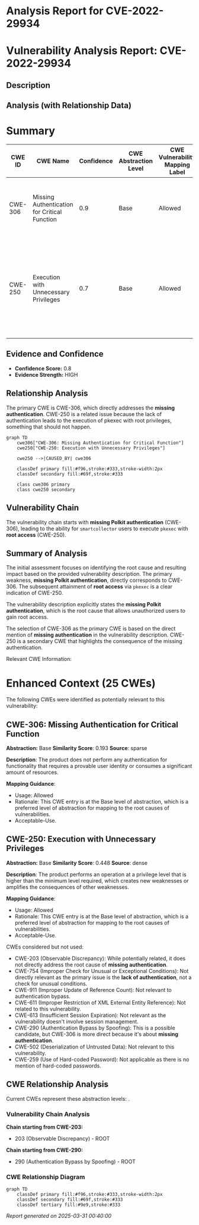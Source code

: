 # Analysis Report for CVE-2022-29934

# Vulnerability Analysis Report: CVE-2022-29934

## Description



## Analysis (with Relationship Data)

# Summary
| CWE ID | CWE Name | Confidence | CWE Abstraction Level | CWE Vulnerability Mapping Label | CWE-Vulnerability Mapping Notes |
|---|---|---|---|---|---|
| CWE-306 | Missing Authentication for Critical Function | 0.9 | Base | Allowed | Primary CWE. The vulnerability description explicitly mentions **missing Polkit authentication**. |
| CWE-250 | Execution with Unnecessary Privileges | 0.7 | Base | Allowed | Secondary CWE. The vulnerability allows smartcollector users to achieve **root access** via pkexec, indicating execution with unnecessary privileges. |

## Evidence and Confidence

*   **Confidence Score:** 0.8
*   **Evidence Strength:** HIGH

## Relationship Analysis
The primary CWE is CWE-306, which directly addresses the **missing authentication**. CWE-250 is a related issue because the lack of authentication leads to the execution of pkexec with root privileges, something that should not happen.

```mermaid
graph TD
    cwe306["CWE-306: Missing Authentication for Critical Function"]
    cwe250["CWE-250: Execution with Unnecessary Privileges"]
    
    cwe250 -->|CAUSED_BY| cwe306

    classDef primary fill:#f96,stroke:#333,stroke-width:2px
    classDef secondary fill:#69f,stroke:#333
    
    class cwe306 primary
    class cwe250 secondary
```

## Vulnerability Chain
The vulnerability chain starts with **missing Polkit authentication** (CWE-306), leading to the ability for `smartcollector` users to execute `pkexec` with **root access** (CWE-250).

## Summary of Analysis
The initial assessment focuses on identifying the root cause and resulting impact based on the provided vulnerability description. The primary weakness, **missing Polkit authentication**, directly corresponds to CWE-306. The subsequent attainment of **root access** via `pkexec` is a clear indication of CWE-250.

The vulnerability description explicitly states the **missing Polkit authentication**, which is the root cause that allows unauthorized users to gain root access.

The selection of CWE-306 as the primary CWE is based on the direct mention of **missing authentication** in the vulnerability description. CWE-250 is a secondary CWE that highlights the consequence of the missing authentication.

Relevant CWE Information:

# Enhanced Context (25 CWEs)
The following CWEs were identified as potentially relevant to this vulnerability:

## CWE-306: Missing Authentication for Critical Function
**Abstraction:** Base
**Similarity Score**: 0.193
**Source**: sparse

**Description**:
The product does not perform any authentication for functionality that requires a provable user identity or consumes a significant amount of resources.

**Mapping Guidance**:
- Usage: Allowed
- Rationale: This CWE entry is at the Base level of abstraction, which is a preferred level of abstraction for mapping to the root causes of vulnerabilities.
- Acceptable-Use.

## CWE-250: Execution with Unnecessary Privileges
**Abstraction:** Base
**Similarity Score**: 0.448
**Source**: dense

**Description**:
The product performs an operation at a privilege level that is higher than the minimum level required, which creates new weaknesses or amplifies the consequences of other weaknesses.

**Mapping Guidance**:
- Usage: Allowed
- Rationale: This CWE entry is at the Base level of abstraction, which is a preferred level of abstraction for mapping to the root causes of vulnerabilities.
- Acceptable-Use.

CWEs considered but not used:

*   CWE-203 (Observable Discrepancy): While potentially related, it does not directly address the root cause of **missing authentication**.
*   CWE-754 (Improper Check for Unusual or Exceptional Conditions): Not directly relevant as the primary issue is the **lack of authentication**, not a check for unusual conditions.
*   CWE-911 (Improper Update of Reference Count): Not relevant to authentication bypass.
*   CWE-611 (Improper Restriction of XML External Entity Reference): Not related to this vulnerability.
*   CWE-613 (Insufficient Session Expiration): Not relevant as the vulnerability doesn't involve session management.
*   CWE-290 (Authentication Bypass by Spoofing): This is a possible candidate, but CWE-306 is more direct because it's about **missing authentication**.
*   CWE-502 (Deserialization of Untrusted Data): Not relevant to this vulnerability.
*   CWE-259 (Use of Hard-coded Password): Not applicable as there is no mention of hard-coded passwords.


## CWE Relationship Analysis

Current CWEs represent these abstraction levels: .


### Vulnerability Chain Analysis

**Chain starting from CWE-203:**
- 203 (Observable Discrepancy) - ROOT


**Chain starting from CWE-290:**
- 290 (Authentication Bypass by Spoofing) - ROOT



### CWE Relationship Diagram

```mermaid
graph TD
    classDef primary fill:#f96,stroke:#333,stroke-width:2px
    classDef secondary fill:#69f,stroke:#333
    classDef tertiary fill:#9e9,stroke:#333
```



*Report generated on 2025-03-31 00:40:00*
